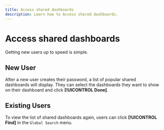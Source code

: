 ```yaml
---
title: Access shared dashboards
description: Learn how to Access shared dashboards.
---
```

# Access shared dashboards

Getting new users up to speed is simple.

## New User

After a new user creates their password, a list of popular shared dashboards will display. They can select the dashboards they want to show on their dashboard and click **[!UICONTROL Done]**.

## Existing Users

To view the list of shared dashboards again, users can click **[!UICONTROL Find]** in the `Global Search` menu.
